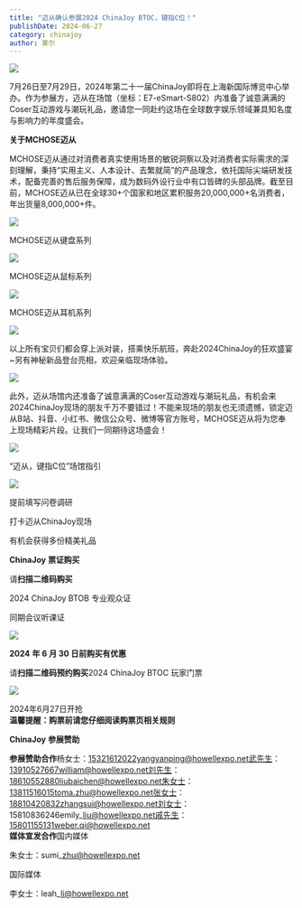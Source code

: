 ```yaml
---
title: "迈从确认参展2024 ChinaJoy BTOC，键指C位！"
publishDate: 2024-06-27
category: chinajoy
author: 莱尔
---
```


![](https://ec-net-1251389766.cos.ap-shanghai.myqcloud.com/wp-content/uploads/2024/06/20240627210712680.jpg)

7月26日至7月29日，2024年第二十一届ChinaJoy即将在上海新国际博览中心举办。作为参展方，迈从在场馆（坐标：E7-eSmart-S802）内准备了诚意满满的Coser互动游戏与潮玩礼品，邀请您一同赴约这场在全球数字娱乐领域兼具知名度与影响力的年度盛会。

**关于MCHOSE迈从**

MCHOSE迈从通过对消费者真实使用场景的敏锐洞察以及对消费者实际需求的深刻理解，秉持“实用主义、人本设计、去繁就简”的产品理念，依托国际尖端研发技术，配备完善的售后服务保障，成为数码外设行业中有口皆碑的头部品牌。截至目前，MCHOSE迈从已在全球30+个国家和地区累积服务20,000,000+名消费者，年出货量8,000,000+件。

![](https://ec-net-1251389766.cos.ap-shanghai.myqcloud.com/wp-content/uploads/2024/06/20240627210725913.jpg)

MCHOSE迈从键盘系列

![](https://ec-net-1251389766.cos.ap-shanghai.myqcloud.com/wp-content/uploads/2024/06/20240627210742336-249x1024.jpg)

MCHOSE迈从鼠标系列

![](https://ec-net-1251389766.cos.ap-shanghai.myqcloud.com/wp-content/uploads/2024/06/20240627210750716-664x1024.jpg)

MCHOSE迈从耳机系列

![](https://ec-net-1251389766.cos.ap-shanghai.myqcloud.com/wp-content/uploads/2024/06/20240627210759137-1024x526.jpg)

以上所有宝贝们都会穿上派对装，搭乘快乐航班，奔赴2024ChinaJoy的狂欢盛宴~另有神秘新品登台亮相，欢迎亲临现场体验。

![](https://ec-net-1251389766.cos.ap-shanghai.myqcloud.com/wp-content/uploads/2024/06/20240627210806292-633x1024.jpg)

此外，迈从场馆内还准备了诚意满满的Coser互动游戏与潮玩礼品，有机会来2024ChinaJoy现场的朋友千万不要错过！不能来现场的朋友也无须遗憾，锁定迈从B站、抖音、小红书、微信公众号、微博等官方账号，MCHOSE迈从将为您奉上现场精彩片段。让我们一同期待这场盛会！

![](https://ec-net-1251389766.cos.ap-shanghai.myqcloud.com/wp-content/uploads/2024/06/20240627210813768-1024x526.png)

“迈从，键指C位”场馆指引

![](https://ec-net-1251389766.cos.ap-shanghai.myqcloud.com/wp-content/uploads/2024/06/20240627210815334.jpg)

提前填写问卷调研

打卡迈从ChinaJoy现场

有机会获得多份精美礼品

**ChinaJoy** **票证购买**

  
请**扫描二维码购买**

2024 ChinaJoy BTOB 专业观众证

同期会议听课证

![](https://ec-net-1251389766.cos.ap-shanghai.myqcloud.com/wp-content/uploads/2024/06/20240627210837773.png)

**2024** **年 6 月 30 日前购买有优惠**

请**扫描二维码预约购买**2024 ChinaJoy BTOC 玩家门票

![](https://ec-net-1251389766.cos.ap-shanghai.myqcloud.com/wp-content/uploads/2024/06/20240627210849345-1024x1024.png)

2024年6月27日开抢  
**温馨提醒：购票前请您仔细阅读购票页相关规则**

**ChinaJoy** **参展赞助**

**参展赞助合作**杨女士：15321612022yangyanping@howellexpo.net武先生：13910527667william@howellexpo.net刘先生：18610552880liubaichen@howellexpo.net朱女士：13811516015toma.zhu@howellexpo.net张女士：18810420832zhangsui@howellexpo.net刘女士：15810836246emily\_liu@howellexpo.net戚先生：15801155131weber.qi@howellexpo.net  
**媒体宣发合作**国内媒体

朱女士：sumi\_zhu@howellexpo.net

国际媒体

李女士：leah\_li@howellexpo.net
